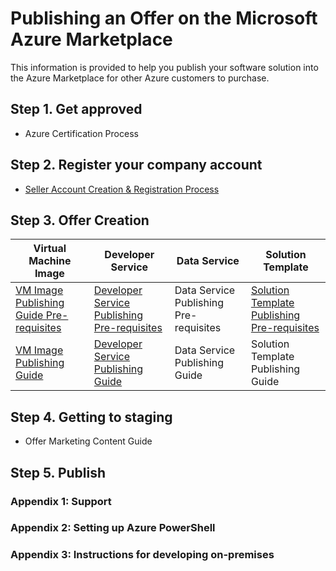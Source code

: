 <properties
   pageTitle="Page title that displays in the browser tab and search results"
   description="Article description that will be displayed on landing pages and in most search results"
   services="marketplace-publishing"
   documentationCenter=""
   authors="HannibalSII"
   manager=""
   editor=""/>

<tags
   ms.service="required"
   ms.devlang="may be required"
   ms.topic="article"
   ms.tgt_pltfrm="may be required"
   ms.workload="na"
   ms.date="09/20/2015"
   ms.author="hascipio" />

# Publishing an Offer on the Microsoft Azure Marketplace
This information is provided to help you publish your software solution into the Azure Marketplace for other Azure customers to purchase.

## Step 1. Get approved
- Azure Certification Process

## Step 2. Register your company account
- [Seller Account Creation & Registration Process][link-accts]

## Step 3. Offer Creation

| Virtual Machine Image | Developer Service | Data Service | Solution Template |
|-----|-----|-----|-----|
| [VM Image Publishing Guide Pre-requisites][link-vm-publication-prereq] | [Developer Service Publishing Pre-requisites][link-devsvc-publication-prereq] | Data Service Publishing Pre-requisites  | [Solution Template Publishing Pre-requisites][link-soltempl-publication-prereq] |
| [VM Image Publishing Guide][link-vm-publication] | [Developer Service Publishing Guide][link-devsvc-publication] | Data Service Publishing Guide | Solution Template Publishing Guide |

## Step 4. Getting to staging
- Offer Marketing Content Guide

## Step 5. Publish

### Appendix 1: Support
### Appendix 2: Setting up Azure PowerShell
### Appendix 3: Instructions for developing on-premises

[1]:.
[link-accts]:marketplace-publishing-microsoft-accounts-creation-registration.md
[link-certification]:marketplace-publishing-azure-certification.md
[link-vm-publication]:marketplace-publishing-virtual-machine-publication.md
[link-vm-publication-prereq]:marketplace-publishing-virtual-machine-publication-prerequisites.md
[link-datasvc-publication]:marketplace-publishing-data-service-publication.md
[link-datasvc-publication-prereq]:marketplace-publishing-data-service-publication-prerequisites.md
[link-devsvc-publication]:marketplace-publishing-developer-service-publication.md
[link-devsvc-publication-prereq]:marketplace-publishing-developer-service-publication-prerequisites.md
[link-soltempl-publication]:marketplace-publishing-solution-template-publication.md
[link-soltempl-publication-prereq]:marketplace-publishing-solution-template-publication-prerequisites.md
